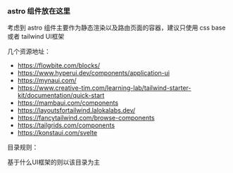### astro 组件放在这里

考虑到 astro 组件主要作为静态渲染以及路由页面的容器，建议只使用 css base 或者 tailwind UI框架

几个资源地址：

* https://flowbite.com/blocks/
* https://www.hyperui.dev/components/application-ui
* https://mynaui.com/
* https://www.creative-tim.com/learning-lab/tailwind-starter-kit/documentation/quick-start
* https://mambaui.com/components
* https://layoutsfortailwind.lalokalabs.dev/
* https://fancytailwind.com/browse-components
* https://tailgrids.com/components
* https://konstaui.com/svelte

目录规则：

基于什么UI框架的则以该目录为主